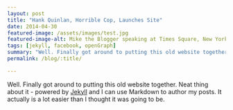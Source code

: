 ```yaml
---
layout: post
title: "Hank Quinlan, Horrible Cop, Launches Site"
date: 2014-04-30
featured-image: /assets/images/test.jpg
featured-image-alt: Mike the Blogger speaking at Times Square, New York City, New York
tags: [jekyll, facebook, openGraph]
summary: "Well. Finally got around to putting this old website together. Neat thing about it - powered by Well.Finally got around to putting this old website together."
permalink: /blog/:title/

---
```



Well. Finally got around to putting this old website together. Neat thing about it - powered by [Jekyll](http://jekyllrb.com) and I can use Markdown to author my posts. It actually is a lot easier than I thought it was going to be.